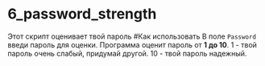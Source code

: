 # 6_password_strength
Этот скрипт оценивает твой пароль
#Как использовать
В поле `Password` введи пароль для оценки. Программа оценит пароль от **1 до 10**.
 1 - твой пароль очень слабый, придумай другой.
 10 - твой пароль надежный.